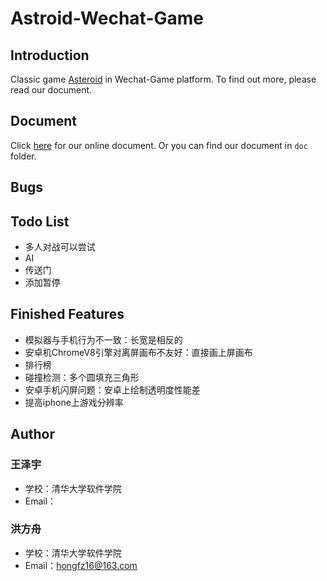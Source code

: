 # Astroid-Wechat-Game
## Introduction
Classic game [Asteroid](https://en.wikipedia.org/wiki/Asteroid) in Wechat-Game platform. To find out more, please read our document.

## Document
Click [here](https://shimo.im/docs/LenE6xfIKykCwnc6) for our online document. Or you can find our document in `doc` folder.

## Bugs

## Todo List
- 多人对战可以尝试
- AI
- 传送门
- 添加暂停

## Finished Features
- 模拟器与手机行为不一致：长宽是相反的
- 安卓机ChromeV8引擎对离屏画布不友好：直接画上屏画布
- 排行榜
- 碰撞检测：多个圆填充三角形
- 安卓手机闪屏问题：安卓上绘制透明度性能差
- 提高iphone上游戏分辨率

## Author
### 王泽宇
- 学校：清华大学软件学院
- Email：

### 洪方舟
- 学校：清华大学软件学院
- Email：hongfz16@163.com